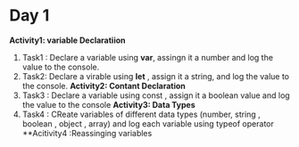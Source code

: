 # Day 1
**Activity1: variable  Declaratiion**
1. Task1 : Declare a variable using  **var**, assingn it a number and log the value to the console.
2. Task2: Declare a virable using **let** , assign it a string, and log the value to the console.
**Activity2: Contant Declaration**
3. Task3 : Declare a variable using const , assign it a boolean value and log the value to the console
**Activity3: Data Types**
4. Task4 : CReate variables of different data types (number, string , boolean , object , array) and log each variable using typeof operator
**Acitivity4 :Reassinging variables 

